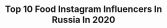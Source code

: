 ---
title: Top 10 Food Instagram Influencers In Russia In 2020
description: >-
  Find top food Instagram influencers in Russia in 2020. Most popular hashtags: #cosplay #makeup #mtg #cosplayer.
platform: Instagram
profiles:
  - username: "_leeeemur_"
    fullname: >-
      FOOD♥️PHOTO
    location: "Russia"
    followers: 14836
    engagement: 725
    commentsToLikes: 0.010902
    id: ck6u1hy3dlu4e0j716mtjc0aj
    verified: false
    hashtags: "#food"
  - username: "madame_perrier"
    fullname: >-
      Настоящая Франция
    location: "Russia"
    followers: 94328
    engagement: 324
    commentsToLikes: 0.100390
    id: ck15unqeeo23e0i19snlwwa31
    verified: false
    hashtags: "#maryperrier, #iwillsurvivechallenge, #washyourhands"
  - username: "katyaa_golden"
    fullname: >-
      K Gold
    location: "Russia"
    followers: 276682
    engagement: 552
    commentsToLikes: 0.017571
    id: ck0u7cjbf4e410i199eoeoh2x
    verified: false
    hashtags: "#makeupoftheday, #tutorial, #eyeliner, #pillowchallenge"
  - username: "svetakelly"
    fullname: >-
      
    location: "Russia"
    followers: 226602
    engagement: 843
    commentsToLikes: 0.006371
    id: ck5hlx7g6l0ws0i1145or8ssg
    verified: false
    hashtags: "#video, #make, #14, #vine"
  - username: "mikhailtishkoff"
    fullname: >-
      ▶ᴍɪᴋʜᴀɪʟ ᴛɪsʜᴋᴏғғ | фотограф
    location: "Russia"
    followers: 28116
    engagement: 614
    commentsToLikes: 0.019978
    id: ck6ugynkx5yaq0j71c3kp5abd
    verified: false
    hashtags: ""
  - username: "alyonaram"
    fullname: >-
      𝙰𝙻𝚈𝙾𝙽𝙰 𝚁𝙰𝙼 ☆
    location: "Russia"
    followers: 24356
    engagement: 616
    commentsToLikes: 0.020304
    id: ck55jyhbhy28y0i11z2jsf261
    verified: false
    hashtags: "#danielwellington, #dwinrussia"
  - username: "marialobanova"
    fullname: >-
      Мария Лобанова/Maria Lobanova
    location: "Russia"
    followers: 26164
    engagement: 290
    commentsToLikes: 0.031662
    id: ck139p43imfm10i19q8xrmmdh
    verified: false
    hashtags: "#fashionismyprofession, #coolcanecorso, #whiterabbitfamily, #air"
  - username: "ilushkin"
    fullname: >-
      Илья Лютиков
    location: "Russia"
    followers: 62821
    engagement: 483
    commentsToLikes: 0.010821
    id: ck14lnhllvjs00i19ph2a80b2
    verified: false
    hashtags: "#promediatech, #time, #mastercard, #barbershop"
  - username: "sishka14"
    fullname: >-
      Бессонова Александра
    location: "Russia"
    followers: 117077
    engagement: 620
    commentsToLikes: 0.007322
    id: ck5pvoln7ivzt0i114v8yp9f7
    verified: false
    hashtags: "#cosplaygirl, #beancosplay, #lucicosplay, #queenofpain"
  - username: "natasha___mikhailova"
    fullname: >-
      Фотограф Вильнюс
    location: "Russia"
    followers: 3914
    engagement: 919
    commentsToLikes: 0.099325
    id: ck6tkjgr74tpi0j719b87jjl0
    verified: false
    hashtags: "#girls"
---
